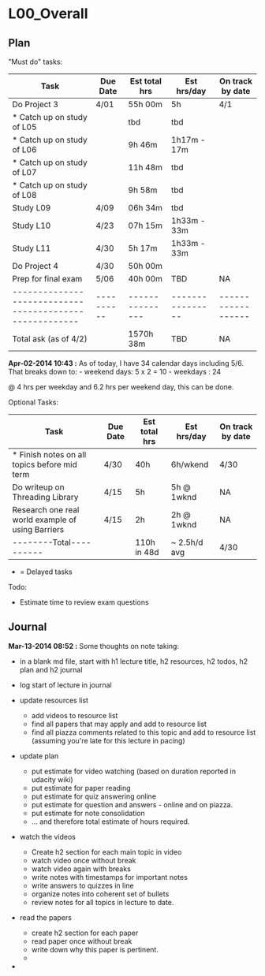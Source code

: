 L00_Overall
============

Plan
----
"Must do" tasks:

| Task													| Due Date | Est total hrs | Est hrs/day    | On track by date |
|-------------------------------------------------------|----------|---------------|----------------|------------------| 
| Do Project 3                                          |   4/01   |  55h 00m      |    5h          |      4/1         |
| * Catch up on study of L05                            |          |    tbd        |    tbd         |                  |
| * Catch up on study of L06                            |          |   9h 46m      |  1h17m - 17m   |                  |
| * Catch up on study of L07                            |          |  11h 48m      |    tbd         |                  |
| * Catch up on study of L08                            |          |   9h 58m      |    tbd         |                  |
| Study L09                                             |   4/09   |  06h 34m      |    tbd         |                  |
| Study L10                                             |   4/23   |  07h 15m      | 1h33m - 33m    |                  |
| Study L11                                             |   4/30   |   5h 17m      | 1h33m - 33m    |                  |
| Do Project 4                                          |   4/30   |  50h 00m      |                |                  |
| Prep for final exam                                   |   5/06   |  40h 00m      |   TBD          |      NA          |
|-------------------------------------------------------|----------|---------------|----------------|------------------| 
| Total ask (as of 4/2)                                 |          |  1570h 38m    |   TBD          |      NA          |

**Apr-02-2014 10:43 :** As of today, I have 34 calendar days including 5/6.
That breaks down to:
	- weekend days: 5 x 2 = 10
	- weekdays    : 24

@ 4 hrs per weekday and 6.2 hrs per weekend day, this can be done.

Optional Tasks:

| Task													| Due Date | Est total hrs | Est hrs/day    | On track by date |
|-------------------------------------------------------|----------|---------------|----------------|------------------| 
| * Finish notes on all topics before mid term          |   4/30   |    40h        | 6h/wkend       |      4/30        |
| Do writeup on Threading Library                       |   4/15   |     5h        | 5h @ 1wknd     |      NA          |
| Research one real world example of using Barriers     |   4/15   |     2h        | 2h @ 1wknd     |      NA          |
| --------Total----------                               |          |   110h in 48d |  ~ 2.5h/d avg  |      4/30        |  

* = Delayed tasks

Todo:
- Estimate time to review exam questions

Journal
-------

**Mar-13-2014 08:52 :** Some thoughts on note taking:
- in a blank md file, start with h1 lecture title, h2 resources, h2 todos, h2 plan and h2 journal
- log start of lecture in journal
- update resources list
	- add videos to resource list
	- find all papers that may apply and add to resource list
	- find all piazza comments related to this topic and add to resource list (assuming you're late for this lecture in pacing)

- update plan
	- put estimate for video watching (based on duration reported in udacity wiki)
	- put estimate for paper reading
	- put estimate for quiz answering online
	- put estimate for question and answers - online and on piazza.
	- put estimate for note consolidation
	- ... and therefore total estimate of hours required.
- watch the videos	
	- Create h2 section for each main topic in video
	- watch video once without break
	- watch video again with breaks
	- write notes with timestamps for important notes
	- write answers to quizzes in line
	- organize notes into coherent set of bullets
	- review notes for all topics in lecture to date.
- read the papers
	- create h2 section for each paper
	- read paper once without break
	- write down why this paper is pertinent.
	- 
-
